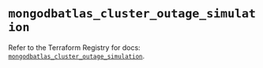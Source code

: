 # `mongodbatlas_cluster_outage_simulation`

Refer to the Terraform Registry for docs: [`mongodbatlas_cluster_outage_simulation`](https://registry.terraform.io/providers/mongodb/mongodbatlas/1.18.1/docs/resources/cluster_outage_simulation).
